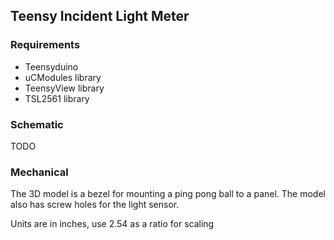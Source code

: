 Teensy Incident Light Meter
--------

### Requirements

* Teensyduino
* uCModules library
* TeensyView library
* TSL2561 library

### Schematic

TODO

### Mechanical

The 3D model is a bezel for mounting a ping pong ball to a panel.  The model also has screw holes for the light sensor.

Units are in inches, use 2.54 as a ratio for scaling
